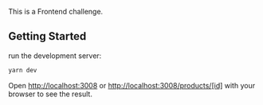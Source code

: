 This is a Frontend challenge.

## Getting Started

run the development server:

```bash
yarn dev
```

Open [http://localhost:3008](http://localhost:3008) or [http://localhost:3008/products/[id]](http://localhost:3008/products/15) with your browser to see the result.
